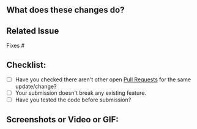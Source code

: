 <!-- Thanks for your contribution to Woodog -->

## What does these changes do?

<!-- A short brief about these changes-->

## Related Issue

<!-- Are there any issues that'll be resolved by merging this pull request -->

Fixes #

## Checklist:

<!-- Before you create this PR, confirm all the requirements listed below by checking the checkboxes `[x]`: -->

- [ ] Have you checked there aren't other open [Pull Requests](https://github.com/Feminine-Divine/Woodog/pulls) for the same update/change?
- [ ] Your submission doesn't break any existing feature.
- [ ] Have you tested the code before submission?

## Screenshots or Video or GIF:

<!-- Add a screenshot or video or GIF showing what you've done -->
